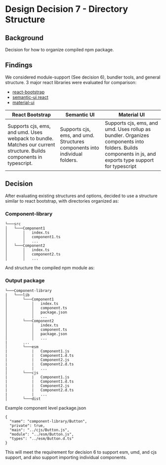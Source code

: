 # Design Decision 7 - Directory Structure

## Background

Decision for how to organize compiled npm package.

## Findings

We considered module-support (See decision 6), bundler tools, and general structure. 3 major react libraries were evaluated for comparison:

- [react-bootstrap](https://www.npmjs.com/package/react-bootstrap)
- [semantic-ui react](https://github.com/Semantic-Org/Semantic-UI-React)
- [material-ui](https://github.com/mui-org/material-ui)

| React Bootstrap                                                                                                     | Semantic UI                                                                | Material UI                                                                                                                                             |
| ------------------------------------------------------------------------------------------------------------------- | -------------------------------------------------------------------------- | ------------------------------------------------------------------------------------------------------------------------------------------------------- |
| Supports cjs, ems, and umd. Uses webpack to bundle. Matches our current structure. Builds components in typescript. | Supports cjs, ems, and umd. Structures components into individual folders. | Supports cjs, ems, and umd. Uses rollup as bundler. Organizes components into folders. Builds components in js, and exports type support for typescript |

## Decision

After evaluating existing structures and options, decided to use a structure similar to react bootstrap, with directories organized as:

### Component-library

```
└───src
│   └───Component1
│       │   index.ts
│       │   component1.ts
│       │   ...
│   └───Component2
│       │   index.ts
│       │   component2.ts
│       │   ...
```

And structure the compiled npm module as:

### Output package

```
└───Component-library
|   └───lib
│       └───Component1
│           │   index.ts
│           │   component.ts
│           │   package.json
│           │   ...
│       └───Component2
│           │   index.ts
│           │   component.ts
│           │   package.json
│           │   ...
|       ...
│       └───esm
|           |   Component1.js
|           |   Component1.d.ts
|           |   Component2.js
|           |   Component2.d.ts
|           |   ...
│       └───cjs
|           |   Component1.js
|           |   Component1.d.ts
|           |   Component2.js
|           |   Component2.d.ts
|           |   ...
│       └───dist
```

Example component level package.json

```
{
  "name": "component-library/Button",
  "private": true,
  "main": "../cjs/Button.js",
  "module": "../esm/Button.js",
  "types": "../esm/Button.d.ts"
}
```

This will meet the requirement for decision 6 to support esm, umd, and cjs support, and also support importing individual components.
